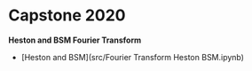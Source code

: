 # Capstone 2020
__Heston and BSM Fourier Transform__
- [Heston and BSM](src/Fourier Transform Heston BSM.ipynb)
